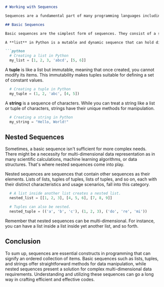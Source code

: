 ```markdown

# Working with Sequences

Sequences are a fundamental part of many programming languages including Python. They provide an ordered set of items, usually of the same type, which can be easily manipulated and computed with. The versatility of sequences makes them essential for coding solutions, and understanding them in depth is key to becoming adept in programming. This section will introduce two types of sequences: **basic sequences** and **nested sequences**. Each part will provide a detailed explanation and practical examples to understand these vital concepts better.

## Basic Sequences

Basic sequences are the simplest form of sequences. They consist of a single layer of items ordered in a certain way. Some common examples of basic sequences include lists, tuples, and strings.

A **list** in Python is a mutable and dynamic sequence that can hold different types of items. Items in a list are ordered and accessible via their indices, starting from 0.

```python
  # Creating a list in Python
  my_list = [1, 2, 3, 'abcd', [5, 6]]
```

A **tuple** is like a list but immutable, meaning that once created, you cannot modify its items. This immutability makes tuples suitable for defining a set of constant values.

```python
  # Creating a tuple in Python
  my_tuple = (1, 2, 'abc', [4, 5])
```

A **string** is a sequence of characters. While you can treat a string like a list or tuple of characters, strings have their unique methods for manipulation.

```python
  # Creating a string in Python
  my_string = "Hello, World!"
```

## Nested Sequences

Sometimes, a basic sequence isn't sufficient for more complex needs. There might be a necessity for multi-dimensional data representation as in many scientific calculations, machine learning algorithms, or data structures. That's where nested sequences come into play.

Nested sequences are sequences that contain other sequences as their elements. Lists of lists, tuples of tuples, lists of tuples, and so on, each with their distinct characteristics and usage scenarios, fall into this category.

```python
  # A list inside another list creates a nested list.
  nested_list = [[1, 2, 3], [4, 5, 6], [7, 8, 9]]
```

```python
  # Tuples can also be nested.
  nested_tuple = (('a', 'b', 'c'), (1, 2, 3), ('do', 're', 'mi'))
```

Remember that nested sequences can be multi-dimensional. For instance, you can have a list inside a list inside yet another list, and so forth.

## Conclusion

To sum up, sequences are essential constructs in programming that can signify an ordered collection of items. Basic sequences such as lists, tuples, and strings offer straightforward methods for data manipulation, while nested sequences present a solution for complex multi-dimensional data requirements. Understanding and utilizing these sequences can go a long way in crafting efficient and effective codes.

```
